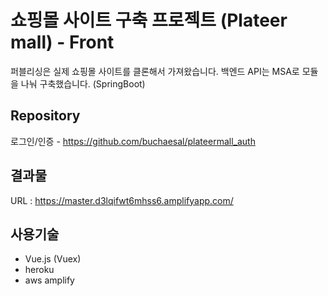 # 쇼핑몰 사이트 구축 프로젝트 (Plateer mall) - Front

퍼블리싱은 실제 쇼핑몰 사이트를 클론해서 가져왔습니다.
백엔드 API는 MSA로 모듈을 나눠 구축했습니다. (SpringBoot)

## Repository

로그인/인증 - https://github.com/buchaesal/plateermall_auth

## 결과물 

URL : https://master.d3lqifwt6mhss6.amplifyapp.com/

## 사용기술

 + Vue.js (Vuex)
 + heroku
 + aws amplify
